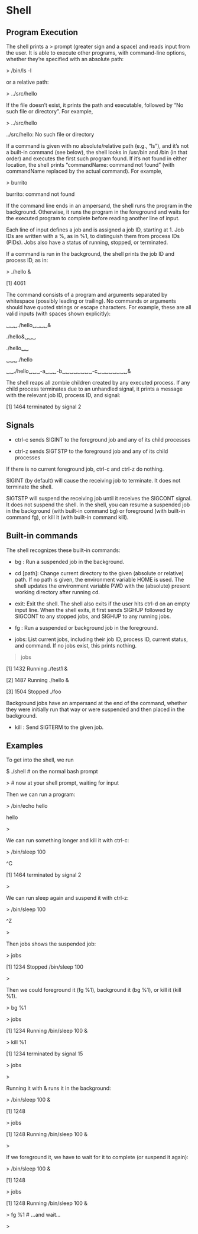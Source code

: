 # Shell

## Program Execution

The shell prints a > prompt (greater sign and a space) and reads input from the user. It is able to execute other programs, with command-line options, whether they’re specified with an absolute path:

\> /bin/ls -l

or a relative path:

\> ../src/hello

If the file doesn’t exist, it prints the path and executable, followed by “No such file or directory”. For example,

\> ../src/hello

../src/hello: No such file or directory

If a command is given with no absolute/relative path (e.g., “ls”), and it’s not a built-in command (see below), the shell looks in /usr/bin and /bin (in that order) and executes the first such program found. If it’s not found in either location, the shell prints “commandName: command not found” (with commandName replaced by the actual command). For example,

\> burrito

burrito: command not found

If the command line ends in an ampersand, the shell runs the program in the background. Otherwise, it runs the program in the foreground and waits for the executed program to complete before reading another line of input.

Each line of input defines a job and is assigned a job ID, starting at 1. Job IDs are written with a %, as in %1, to distinguish them from process IDs (PIDs). Jobs also have a status of running, stopped, or terminated.

If a command is run in the background, the shell prints the job ID and process ID, as in:

\> ./hello &

[1] 4061

The command consists of a program and arguments separated by whitespace (possibly leading or trailing). No commands or arguments should have quoted strings or escape characters. For example, these are all valid inputs (with spaces shown explicitly):

␣␣␣./hello␣␣␣␣&

./hello&␣␣␣

./hello␣␣

␣␣␣./hello

␣␣./hello␣␣␣-a␣␣␣-b␣␣␣␣␣␣␣␣-c␣␣␣␣␣␣␣␣&

The shell reaps all zombie children created by any executed process. If any child process terminates due to an unhandled signal, it prints a message with the relevant job ID, process ID, and signal:

[1] 1464 terminated by signal 2

## Signals

- ctrl-c sends SIGINT to the foreground job and any of its child processes

- ctrl-z sends SIGTSTP to the foreground job and any of its child processes

If there is no current foreground job, ctrl-c and ctrl-z do nothing.

SIGINT (by default) will cause the receiving job to terminate. It does not terminate the shell.

SIGTSTP will suspend the receiving job until it receives the SIGCONT signal. It does not suspend the shell. In the shell, you can resume a suspended job in the background (with built-in command bg) or foreground (with built-in command fg), or kill it (with built-in command kill).

## Built-in commands

The shell recognizes these built-in commands:

- bg <jobID>: Run a suspended job in the background.

- cd [path]: Change current directory to the given (absolute or relative) path. If no path is given, the environment variable HOME is used. The shell updates the environment variable PWD with the (absolute) present working directory after running cd.

- exit: Exit the shell. The shell also exits if the user hits ctrl-d on an empty input line. When the shell exits, it first sends SIGHUP followed by SIGCONT to any stopped jobs, and SIGHUP to any running jobs.

- fg <jobID>: Run a suspended or background job in the foreground.

- jobs: List current jobs, including their job ID, process ID, current status, and command. If no jobs exist, this prints nothing.

> jobs

[1] 1432 Running ./test1 &

[2] 1487 Running ./hello &

[3] 1504 Stopped ./foo

Background jobs have an ampersand at the end of the command, whether they were initially run that way or were suspended and then placed in the background.

- kill <jobID>: Send SIGTERM to the given job.

## Examples

To get into the shell, we run

$ ./shell                     # on the normal bash prompt

\>                             # now at your shell prompt, waiting for input

Then we can run a program:

\> /bin/echo hello

hello

\>

We can run something longer and kill it with ctrl-c:

\> /bin/sleep 100

^C

[1] 1464 terminated by signal 2

\>

We can run sleep again and suspend it with ctrl-z:

\> /bin/sleep 100

^Z

\>

Then jobs shows the suspended job:

\> jobs

[1] 1234 Stopped /bin/sleep 100

\>

Then we could foreground it (fg %1), background it (bg %1), or kill it (kill %1).

\> bg %1

\> jobs

[1] 1234 Running /bin/sleep 100 &

\> kill %1

[1] 1234 terminated by signal 15

\> jobs

\>

Running it with & runs it in the background:

\> /bin/sleep 100 &

[1] 1248

\> jobs

[1] 1248 Running /bin/sleep 100 &

\>

If we foreground it, we have to wait for it to complete (or suspend it again):

\> /bin/sleep 100 &

[1] 1248

\> jobs

[1] 1248 Running /bin/sleep 100 &

\> fg %1 # ...and wait...

\>
